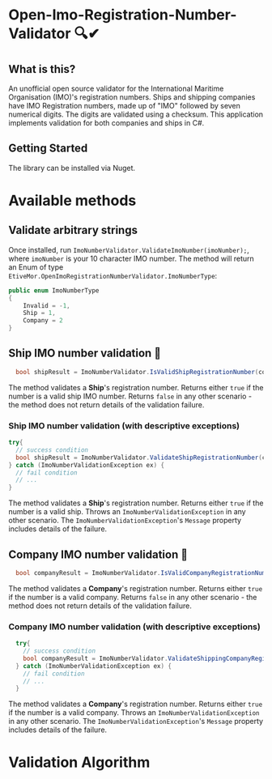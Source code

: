 # Open-Imo-Registration-Number-Validator 🔍✔


## What is this?

An unofficial open source validator for the International Maritime Organisation (IMO)'s registration numbers. Ships and shipping companies have IMO Registration numbers, made up of "IMO" followed by seven numerical digits. The digits are validated using a checksum. This application implements validation for both companies and ships in C#. 

## Getting Started

The library can be installed via Nuget.

# Available methods

## Validate arbitrary strings
Once installed, run `ImoNumberValidator.ValidateImoNumber(imoNumber);`, where `imoNumber` is your 10 character IMO number. The method will return an Enum of type `EtiveMor.OpenImoRegistrationNumberValidator.ImoNumberType`:

```csharp
public enum ImoNumberType
{
    Invalid = -1,
    Ship = 1,
    Company = 2
}
```

## **Ship** IMO number validation 🚢

```csharp 
  bool shipResult = ImoNumberValidator.IsValidShipRegistrationNumber(companyImoNumber);
```
The method validates a **Ship**'s registration number. Returns either `true` if the number is a valid ship IMO number. Returns `false` in any other scenario - the method does not return details of the validation failure. 

### **Ship** IMO number validation (with descriptive exceptions)

```csharp
try{
  // success condition
  bool shipResult = ImoNumberValidator.ValidateShipRegistrationNumber(companyImoNumber);
} catch (ImoNumberValidationException ex) {
  // fail condition
  // ...
}
```
The method validates a **Ship**'s registration number. Returns either `true` if the number is a valid ship. Throws an `ImoNumberValidationException` in any other scenario. The `ImoNumberValidationException`'s `Message` property includes details of the failure. 


## **Company** IMO number validation 💼

```csharp 
  bool companyResult = ImoNumberValidator.IsValidCompanyRegistrationNumber(companyImoNumber);
```
The method validates a **Company**'s registration number. Returns either `true` if the number is a valid company. Returns `false` in any other scenario - the method does not return details of the validation failure. 

### **Company** IMO number validation (with descriptive exceptions)

```csharp 
  try{
    // success condition
    bool companyResult = ImoNumberValidator.ValidateShippingCompanyRegistrationNumber(companyImoNumber);
  } catch (ImoNumberValidationException ex) {
    // fail condition
    // ...
  }
```
The method validates a **Company**'s registration number. Returns either `true` if the number is a valid company. Throws an `ImoNumberValidationException` in any other scenario. The `ImoNumberValidationException`'s `Message` property includes details of the failure. 



# Validation Algorithm


